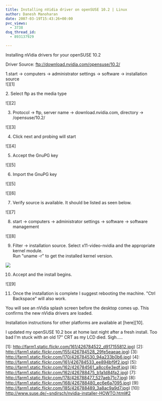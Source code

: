 ```yaml
---
title: Installing nVidia driver on openSUSE 10.2 | Linux
author: Danesh Manoharan
date: 2007-03-19T15:43:26+00:00
pvc_views:
  - 3738
dsq_thread_id:
  - 893137929

---
```

Installing nVidia drivers for your openSUSE 10.2

Driver Source: ftp://download.nvidia.com/opensuse/10.2/

1.start -> computers -> administrator settings -> software -> installation source  
![][1] 

<!--more-->2. Select ftp as the media type

![][2] 

3. Protocol -> ftp, server name -> download.nvidia.com, directory -> /opensuse/10.2/

![][3] 

4. Click next and probing will start

![][4] 

5. Accept the GnuPG key

![][5] 

6. Import the GnuPG key

![][5] 

![][6] 

7. Verify source is available. It should be listed as seen below.

![][7] 

8. start -> computers -> administrator settings -> software -> software management

![][8] 

9. Filter -> installation source. Select x11-video-nvidia and the appropriate kernel module.  
Run "uname -r" to get the installed kernel version.

![](http://farm1.static.flickr.com/153/426788484_12cb5ff093.jpg)

10. Accept and the install begins.

![][9] 

11. Once the installation is complete I suggest rebooting the machine. "Ctrl Backspace" will also work.

You will see an nVidia splash screen before the desktop comes up. This confirms the new nVidia drivers are loaded.

Installation instructions for other platforms are available at [here][10].

I updated my openSUSE 10.2 box at home last night after a fresh install. Too bad I'm stuck with an old 17" CRT as my LCD died. Sigh.....

 [1]: http://farm1.static.flickr.com/161/426784522_d917155812.jpg)
 [2]: http://farm1.static.flickr.com/155/426784528_29fe5eaeae.jpg)
 [3]: http://farm1.static.flickr.com/170/426784530_94a233b0b6.jpg)
 [4]: http://farm1.static.flickr.com/161/426784533_ee894bf9f2.jpg)
 [5]: http://farm1.static.flickr.com/162/426784561_a8cc6e3edf.jpg)
 [6]: http://farm1.static.flickr.com/162/426788475_b1a1d84fa2.jpg)
 [7]: http://farm1.static.flickr.com/178/426788477_527aeb71c7.jpg)
 [8]: http://farm1.static.flickr.com/168/426788480_ec6e6a7095.jpg)
 [9]: http://farm1.static.flickr.com/185/426788489_3a8ac9a9d7.jpg)
 [10]: http://www.suse.de/~sndirsch/nvidia-installer-HOWTO.html#2